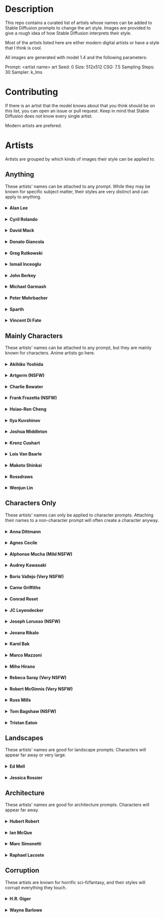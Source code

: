 # Description

This repo contains a curated list of artists whose names can be added to Stable Diffusion prompts to change the art style. Images are provided to give a rough idea of how Stable Diffusion interprets their style.

Most of the artists listed here are either modern digital artists or have a style that I think is cool.

All images are generated with model 1.4 and the following parameters:

Prompt: \<artist name> art
Seed: 0
Size: 512x512
CSG: 7.5
Sampling Steps: 30
Sampler: k_lms

# Contributing

If there is an artist that the model knows about that you think should be on this list, you can open an issue or pull request. Keep in mind that Stable Diffusion does not know every single artist.

Modern artists are prefered.

# Artists

Artists are grouped by which kinds of images their style can be applied to.

## Anything

These artists' names can be attached to any prompt. While they may be known for specific subject matter, their styles are very distinct and can apply to anything.

#### <details><summary>Alan Lee</summary>![](images/alan_lee.jpg)</details>
#### <details><summary>Cyril Rolando</summary>![](images/cyril_rolando.jpg)</details>
#### <details><summary>David Mack</summary>![](images/david_mack.jpg)</details>
#### <details><summary>Donato Giancola</summary>![](images/donato_giancola.jpg)</details>
#### <details><summary>Greg Rutkowski</summary>![](images/greg_rutkowski.jpg)</details>
#### <details><summary>Ismail Inceoglu</summary>![](images/ismail_inceoglu.jpg)</details>
#### <details><summary>John Berkey</summary>![](images/john_berkey.jpg)</details>
#### <details><summary>Michael Garmash</summary>![](images/michael_garmash.jpg)</details>
#### <details><summary>Peter Mohrbacher</summary>![](images/peter_mohrbacher.jpg)</details>
#### <details><summary>Sparth</summary>![](images/sparth.jpg)</details>
#### <details><summary>Vincent Di Fate</summary>![](images/vincent_di_fate.jpg)</details>

## Mainly Characters

These artists' names can be attached to any prompt, but they are mainly known for characters. Anime artists go here.

#### <details><summary>Akihiko Yoshida</summary>![](images/akihiko_yoshida.jpg)</details>
#### <details><summary>Artgerm (NSFW)</summary>![](images/artgerm.jpg)</details>
#### <details><summary>Charlie Bowater</summary>![](images/charlie_bowater.jpg)</details>
#### <details><summary>Frank Frazetta (NSFW)</summary>![](images/frank_frazetta.jpg)</details>
#### <details><summary>Hsiao-Ron Cheng</summary>![](images/hsiao-ron_cheng.jpg)</details>
#### <details><summary>Ilya Kuvshinov</summary>![](images/ilya_kuvshinov.jpg)</details>
#### <details><summary>Joshua Middleton</summary>![](images/joshua_middleton.jpg)</details>
#### <details><summary>Krenz Cushart</summary>![](images/krenz_cushart.jpg)</details>
#### <details><summary>Lois Van Baarle</summary>![](images/lois_van_baarle.jpg)</details>
#### <details><summary>Makoto Shinkai</summary>![](images/makoto_shinkai.jpg)</details>
#### <details><summary>Rossdraws</summary>![](images/rossdraws.jpg)</details>
#### <details><summary>Wenjun Lin</summary>![](images/wenjun_lin.jpg)</details>

## Characters Only

These artists' names can only be applied to character prompts. Attaching their names to a non-character prompt will often create a character anyway.

#### <details><summary>Anna Dittmann</summary>![](images/anna_dittmann.jpg)</details>
#### <details><summary>Agnes Cecile</summary>![](images/agnes_cecile.jpg)</details>
#### <details><summary>Alphonse Mucha (Mild NSFW)</summary>![](images/alphonse_mucha.jpg)</details>
#### <details><summary>Audrey Kawasaki</summary>![](images/audrey_kawasaki.jpg)</details>
#### <details><summary>Boris Vallejo (Very NSFW)</summary>![](images/boris_vallejo.jpg)</details>
#### <details><summary>Carne Griffiths</summary>![](images/carne_griffiths.jpg)</details>
#### <details><summary>Conrad Roset</summary>![](images/conrad_roset.jpg)</details>
#### <details><summary>JC Leyendecker</summary>![](images/jc_leyendecker.jpg)</details>
#### <details><summary>Joseph Lorusso (NSFW)</summary>![](images/joseph_lorusso.jpg)</details>
#### <details><summary>Jovana Rikalo</summary>![](images/jovana_rikalo.jpg)</details>
#### <details><summary>Karol Bak</summary>![](images/karol_bak.jpg)</details>
#### <details><summary>Marco Mazzoni</summary>![](images/marco_mazzoni.jpg)</details>
#### <details><summary>Miho Hirano</summary>![](images/miho_hirano.jpg)</details>
#### <details><summary>Rebeca Saray (Very NSFW)</summary>![](images/rebeca_saray.jpg)</details>
#### <details><summary>Robert McGinnis (Very NSFW)</summary>![](images/robert_mcginnis.jpg)</details>
#### <details><summary>Russ Mills</summary>![](images/russ_mills.jpg)</details>
#### <details><summary>Tom Bagshaw (NSFW)</summary>![](images/tom_bagshaw.jpg)</details>
#### <details><summary>Tristan Eaton</summary>![](images/tristan_eaton.jpg)</details>

## Landscapes

These artists' names are good for landscape prompts. Characters will appear far away or very large.

#### <details><summary>Ed Mell</summary>![](images/ed_mell.jpg)</details>
#### <details><summary>Jessica Rossier</summary>![](images/jessica_rossier.jpg)</details>

## Architecture

These artists' names are good for architecture prompts. Characters will appear far away.

#### <details><summary>Hubert Robert</summary>![](images/hubert_robert.jpg)</details>
#### <details><summary>Ian McQue</summary>![](images/ian_mcque.jpg)</details>
#### <details><summary>Marc Simonetti</summary>![](images/marc_simonetti.jpg)</details>
#### <details><summary>Raphael Lacoste</summary>![](images/raphael_lacoste.jpg)</details>

## Corruption

These artists are known for horrific sci-fi/fantasy, and their styles will corrupt everything they touch.

#### <details><summary>H.R. Giger</summary>![](images/hr_giger.jpg)</details>
#### <details><summary>Wayne Barlowe</summary>![](images/wayne_barlowe.jpg)</details>